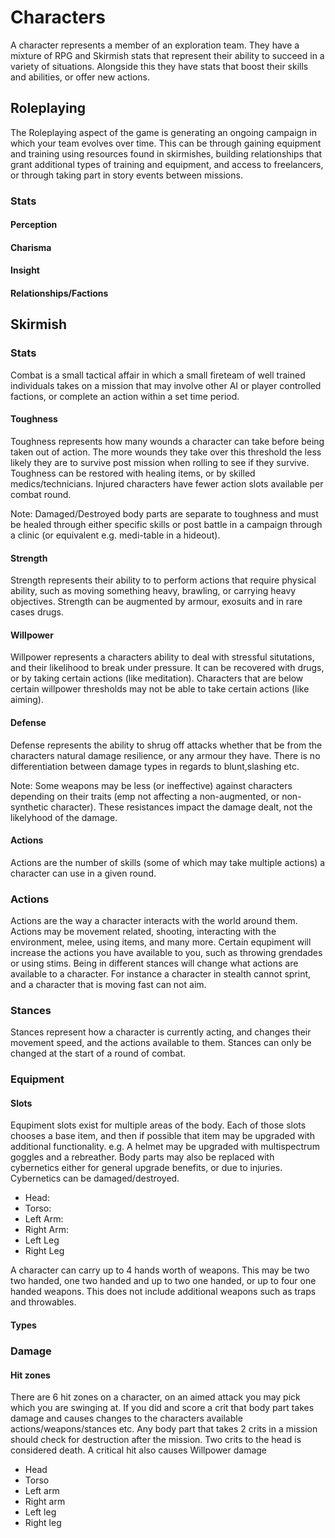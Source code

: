 # Characters
A character represents a member of an exploration team. They have a mixture of RPG and Skirmish stats that represent their ability to succeed in a variety of situations. Alongside this they have stats that boost their skills and abilities, or offer new actions.

## Roleplaying
The Roleplaying aspect of the game is generating an ongoing campaign in which your team evolves over time. This can be through gaining equipment and training using resources found in skirmishes, building relationships that grant additional types of training and equipment, and access to freelancers, or through taking part in story events between missions.

### Stats

#### Perception

#### Charisma

#### Insight

#### Relationships/Factions

## Skirmish

### Stats
Combat is a small tactical affair in which a small fireteam of well trained individuals takes on a mission that may involve other AI or player controlled factions, or complete an action within a set time period.

#### Toughness
Toughness represents how many wounds a character can take before being taken out of action. The more wounds they take over this threshold the less likely they are to survive post mission when rolling to see if they survive. Toughness can be restored with healing items, or by skilled medics/technicians. Injured characters have fewer action slots available per combat round.

Note: Damaged/Destroyed body parts are separate to toughness and must be healed through either specific skills or post battle in a campaign through a clinic (or equivalent e.g. medi-table in a hideout).

#### Strength
Strength represents their ability to to perform actions that require physical ability, such as moving something heavy, brawling, or carrying heavy objectives. Strength can be augmented by armour, exosuits and in rare cases drugs.

#### Willpower
Willpower represents a characters ability to deal with stressful situtations, and their likelihood to break under pressure. It can be recovered with drugs, or by taking certain actions (like meditation). Characters that are below certain willpower thresholds may not be able to take certain actions (like aiming).

#### Defense
Defense represents the ability to shrug off attacks whether that be from the characters natural damage resilience, or any armour they have. There is no differentiation between damage types in regards to blunt,slashing etc.

Note: Some weapons may be less (or ineffective) against characters depending on their traits (emp not affecting a non-augmented, or non-synthetic character). These resistances impact the damage dealt, not the likelyhood of the damage.

#### Actions
Actions are the number of skills (some of which may take multiple actions) a character can use in a given round.

### Actions
Actions are the way a character interacts with the world around them. Actions may be movement related, shooting, interacting with the environment, melee, using items, and many more. Certain equpiment will increase the actions you have available to you, such as throwing grendades or using stims. Being in different stances will change what actions are available to a character. For instance a character in stealth cannot sprint, and a character that is moving fast can not aim.

### Stances
Stances represent how a character is currently acting, and changes their movement speed, and the actions available to them. Stances can only be changed at the start of a round of combat.
  
### Equipment

#### Slots
Equpiment slots exist for multiple areas of the body. Each of those slots chooses a base item, and then if possible that item may be upgraded with additional functionality. e.g. A helmet may be upgraded with multispectrum goggles and a rebreather. Body parts may also be replaced with cybernetics either for general upgrade benefits, or due to injuries. Cybernetics can be damaged/destroyed.  

- Head:
- Torso:
- Left Arm:
- Right Arm:
- Left Leg
- Right Leg

A character can carry up to 4 hands worth of weapons. This may be two two handed, one two handed and up to two one handed, or up to four one handed weapons. This does not include additional weapons such as traps and throwables.

#### Types  

### Damage

#### Hit zones

There are 6 hit zones on a character, on an aimed attack you may pick which you are swinging at. If you did and score a crit that body part takes damage and causes changes to the characters available actions/weapons/stances etc. Any body part that takes 2 crits in a mission should check for destruction after the mission. Two crits to the head is considered death. A critical hit also causes Willpower damage

- Head
- Torso
- Left arm
- Right arm
- Left leg
- Right leg
